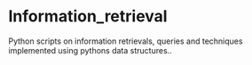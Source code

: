 # Information_retrieval
Python scripts on information retrievals, queries and techniques implemented using pythons data structures..
